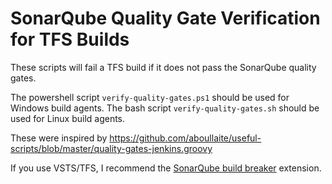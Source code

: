 # SonarQube Quality Gate Verification for TFS Builds
These scripts will fail a TFS build if it does not pass the SonarQube quality gates.

The powershell script `verify-quality-gates.ps1` should be used for Windows build agents.  The bash script `verify-quality-gates.sh` should be used for Linux build agents.

These were inspired by https://github.com/aboullaite/useful-scripts/blob/master/quality-gates-jenkins.groovy

If you use VSTS/TFS, I recommend the [SonarQube build breaker](https://marketplace.visualstudio.com/items?itemName=SimondeLang.sonar-buildbreaker#qna) extension.